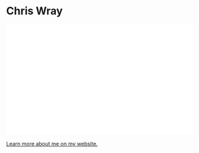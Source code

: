 # Chris Wray

![](https://github.com/cwray-tech/stats/blob/master/generated/languages.svg)

[Learn more about me on my website.](https://chriswray.dev)


